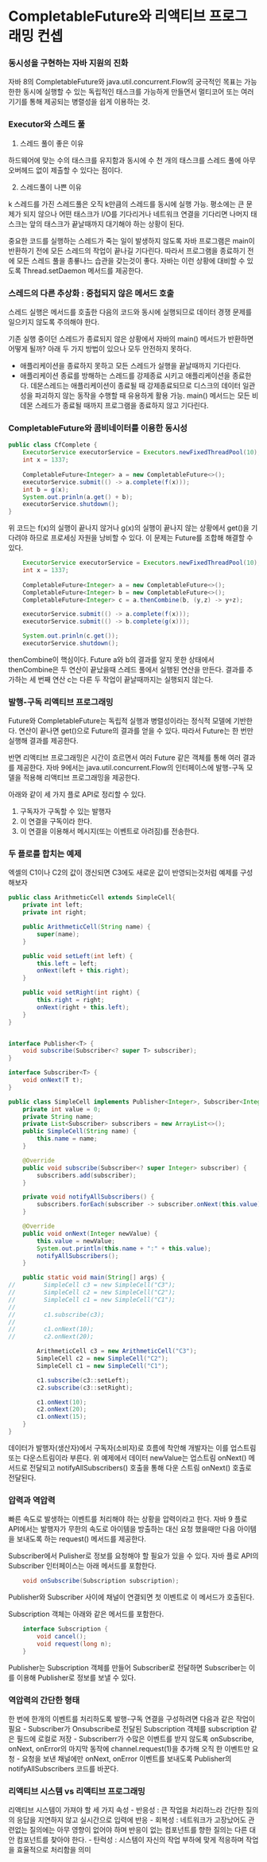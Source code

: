 # CompletableFuture와 리액티브 프로그래밍 컨셉
### 동시성을 구현하는 자바 지원의 진화

자바 8의 CompletableFuture와 java.util.concurrent.Flow의 궁극적인 목표는 가능한한 동시에 실행할 수 있는 독립적인
태스크를 가능하게 만들면서 멀티코어 또는 여러 기기를 통해 제공되는 병렬성을 쉽게 이용하는 것.


### Executor와 스레드 풀

1) 스레드 풀이 좋은 이유

하드웨어에 맞는 수의 태스크를 유지함과 동시에 수 천 개의 태스크를 스레드 풀에 아무 오버헤드 없이 제출할 수 있다는 점이다.

2) 스레드풀이 나쁜 이유

k 스레드를 가진 스레드풀은 오직 k만큼의 스레드를 동시에 실행 가능.
평소에는 큰 문제가 되지 않으나 어떤 태스크가 I/O를 기다리거나 네트워크 연결을 기다리면
나머지 태스크는 앞의 태스크가 끝날때까지 대기해야 하는 상황이 된다.

중요한 코드를 실행하는 스레드가 죽는 일이 발생하지 않도록 자바 프로그램은 main이 반환하기 전에 모든 스레드의 작업이
끝나길 기다린다. 따라서 프로그램을 종료하기 전에 모든 스레드 풀을 종룧나느 습관을 갖는것이 좋다. 자바는 이런 상황에
대비할 수 있도록 Thread.setDaemon 메서드를 제공한다.

### 스레드의 다른 추상화 : 중첩되지 않은 메서드 호출

스레드 실행은 메서드를 호출한 다음의 코드와 동시에 실행되므로 데이터 경쟁 문제를 일으키지 않도록 주의해야 한다.

기존 실행 중이던 스레드가 종료되지 않은 상황에서 자바의 main() 메서드가 반환하면 어떻게 될까?
아래 두 가지 방법이 있으나 모두 안전하지 못하다.

  - 애플리케이션을 종료하지 못하고 모든 스레드가 실행을 끝날때까지 기다린다.
  - 애플리케이션 종료를 방해하는 스레드를 강제종료 시키고 애플리케이션을 종료한다. 데몬스레드는 애플리케이션이 종료될 때 강제종료되므로
  디스크의 데이터 일관성을 파괴하지 않는 동작을 수행할 때 유용하게 활용 가능. main() 메서드는 모든 비데몬 스레드가 종료될 때까지 프로그램을
  종료하지 않고 기다린다.
  
### CompletableFuture와 콤비네이터를 이용한 동시성

```java
public class CfComplete {
    ExecutorService executorService = Executors.newFixedThreadPool(10);
    int x = 1337;
    
    CompletableFuture<Integer> a = new CompletableFuture<>();
    executorService.submit(() -> a.complete(f(x)));
    int b = g(x);
    System.out.prinln(a.get() + b);
    executorService.shutdown();
}
```

위 코드는 f(x)의 실행이 끝나지 않거나 g(x)의 실행이 끝나지 않는 상황에서 get()을 기다려야 하므로 프로세싱 자원을 낭비할 수 있다.
이 문제는 Future를 조합해 해결할 수 있다.

```java
    ExecutorService executorService = Executors.newFixedThreadPool(10);
    int x = 1337;
    
    CompletableFuture<Integer> a = new CompletableFuture<>();
    CompletableFuture<Integer> b = new CompletableFuture<>();
    CompletableFuture<Integer> c = a.thenCombine(b, (y,z) -> y+z);

    executorService.submit(() -> a.complete(f(x)));
    executorService.submit(() -> b.complete(g(x)));

    System.out.prinln(c.get());
    executorService.shutdown();
```

thenCombine이 핵심이다. Future a와 b의 결과를 알지 못한 상태에서 thenCombine은 두 연산이 
끝났을때 스레드 풀에서 실행된 연산을 만든다. 결과를 추가하는 세 번째 연산 c는 다른 두 작업이
끝날때까지는 실행되지 않는다.

### 발행-구독 리액티브 프로그래밍

Future와 CompletableFuture는 독립적 실행과 병렬성이라는 정식적 모델에 기반한다. 연산이 끝나면
get()으로 Future의 결과를 얻을 수 있다. 따라서 Future는 한 번만 실행해 결과를 제공한다.

반면 리액티브 프로그래밍은 시간이 흐르면서 여러 Future 같은 객체를 통해 여러 결과를 제공한다.
자바 9에서는 java.util.concurrent.Flow의 인터페이스에 발행-구독 모델을 적용해 리액티브 프로그래밍을 제공한다.

아래와 같이 세 가지 플로 API로 정리할 수 있다.
1) 구독자가 구독할 수 있는 발행자
2) 이 연결을 구독이라 한다.
3) 이 연결을 이용해서 메시지(또는 이벤트로 아려짐)를 전송한다.

### 두 플로를 합치는 예제
엑셀의 C1이나 C2의 값이 갱신되면 C3에도 새로운 값이 반영되는것처럼 예제를 구성해보자
```java
public class ArithmeticCell extends SimpleCell{
    private int left;
    private int right;

    public ArithmeticCell(String name) {
        super(name);
    }

    public void setLeft(int left) {
        this.left = left;
        onNext(left + this.right);
    }

    public void setRight(int right) {
        this.right = right;
        onNext(right + this.left);
    }
}
```

```java

interface Publisher<T> {
    void subscribe(Subscriber<? super T> subscriber);
}

interface Subscriber<T> {
    void onNext(T t);
}

public class SimpleCell implements Publisher<Integer>, Subscriber<Integer> {
    private int value = 0;
    private String name;
    private List<Subscriber> subscribers = new ArrayList<>();
    public SimpleCell(String name) {
        this.name = name;
    }

    @Override
    public void subscribe(Subscriber<? super Integer> subscriber) {
        subscribers.add(subscriber);
    }

    private void notifyAllSubscribers() {
        subscribers.forEach(subscriber -> subscriber.onNext(this.value));
    }

    @Override
    public void onNext(Integer newValue) {
        this.value = newValue;
        System.out.println(this.name + ":" + this.value);
        notifyAllSubscribers();
    }

    public static void main(String[] args) {
//        SimpleCell c3 = new SimpleCell("C3");
//        SimpleCell c2 = new SimpleCell("C2");
//        SimpleCell c1 = new SimpleCell("C1");
//
//        c1.subscribe(c3);
//
//        c1.onNext(10);
//        c2.onNext(20);

        ArithmeticCell c3 = new ArithmeticCell("C3");
        SimpleCell c2 = new SimpleCell("C2");
        SimpleCell c1 = new SimpleCell("C1");

        c1.subscribe(c3::setLeft);
        c2.subscribe(c3::setRight);

        c1.onNext(10);
        c2.onNext(20);
        c1.onNext(15);
    }
}
```
데이터가 발행자(생산자)에서 구독자(소비자)로 흐름에 착안해 개발자는 이를 업스트림 또는 다운스트림이라 부른다.
위 예제에서 데이터 newValue는 업스트림 onNext() 메서드로 전달되고 notifyAllSubscribers() 호출을 통해 다운 스트림
onNext() 호출로 전달된다.

### 압력과 역압력

빠른 속도로 발생하는 이벤트를 처리해야 하는 상황을 압력이라고 한다.
자바 9 플로 API에서는 발행자가 무한의 속도로 아이템을 방출하는 대신 요청 했을때만 다음 아이템을
보내도록 하는 request() 메서드를 제공한다.

Subscriber에서 Pulisher로 정보를 요청해야 할 필요가 있을 수 있다. 자바 플로 API의 Subscriber
인터페이스는 아래 메서드를 포함한다.

```java
    void onSubscribe(Subscription subscription);
```

Publisher와 Subscriber 사이에 채널이 연결되면 첫 이벤트로 이 메서드가 호출된다.

Subscription 객체는 아래와 같은 메서드를 포함한다.

```java
    interface Subscription {
        void cancel();
        void request(long n);
    }
``` 
Publisher는 Subscription 객체를 만들어 Subscriber로 전달하면 Subscriber는 이를 이용해
Publisher로 정보를 보낼 수 있다.

### 역압력의 간단한 형태

한 번에 한개의 이벤트를 처리하도록 발행-구독 연결을 구성하려면 다음과 같은 작업이 필요
    - Subscriber가 Onsubscribe로 전달된 Subscription 객체를 subscription 같은 필드에 로컬로 저장
    - Subscriberr가 수많은 이벤트를 받지 않도록 onSubscribe, onNext, onError의 마지막 동작에 channel.request(1)을 추가해
    오직 한 이벤트만 요청
    - 요청을 보낸 채널에만 onNext, onError 이벤트를 보내도록 Publisher의 notifyAllSubscribers 코드를 바꾼다.


### 리액티브 시스템 vs 리액티브 프로그래밍
리액티브 시스템이 가져야 할 세 가지 속성
    - 반응성 : 큰 작업을 처리하느라 간단한 질의의 응답을 지연하지 않고 실시간으로 입력에 반응
    - 회복성 : 네트워크가 고장났어도 관련없는 질의에는 아무 영향이 없어야 하며 반응이 없는 컴포넌트를 향한 질의는 다른 대안 컴포넌트를 찾아야 한다.
    - 탄럭성 : 시스템이 자신의 작업 부하에 맞게 적응하며 작업을 효율적으로 처리함을 의미 